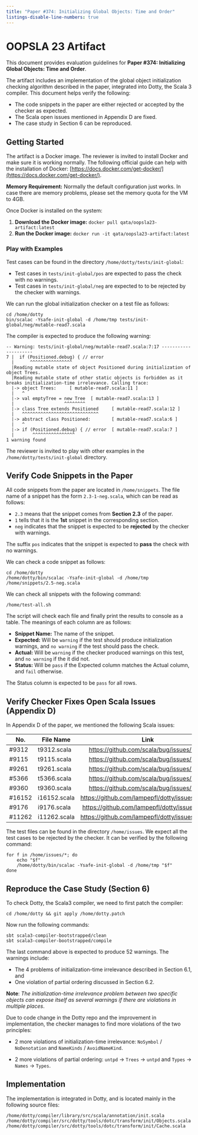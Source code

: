 ```yaml
---
title: "Paper #374: Initializing Global Objects: Time and Order"
listings-disable-line-numbers: true
---
```


# OOPSLA 23 Artifact

This document provides evaluation guidelines for **Paper #374: Initializing Global Objects: Time and Order**.

The artifact includes an implementation of the global object initialization checking algorithm described in the paper, integrated into Dotty, the Scala 3 compiler. This document helps verify the following:

- The code snippets in the paper are either rejected or accepted by the checker as expected.
- The Scala open issues mentioned in Appendix D are fixed.
- The case study in Section 6 can be reproduced.

## Getting Started

The artifact is a Docker image. The reviewer is invited to install Docker and make sure it is working normally. The following official guide can help with the installation of Docker: [https://docs.docker.com/get-docker/](https://docs.docker.com/get-docker/).

**Memory Requirement:** Normally the default configuration just works. In case there are memory problems, please set the memory quota for the VM to 4GB.

Once Docker is installed on the system:

1. **Download the Docker image:** `docker pull qata/oopsla23-artifact:latest`
2. **Run the Docker image:** `docker run -it qata/oopsla23-artifact:latest`

### Play with Examples

Test cases can be found in the directory `/home/dotty/tests/init-global`:

- Test cases in `tests/init-global/pos` are expected to pass the check with no warnings.
- Test cases in `tests/init-global/neg` are expected to to be rejected by the checker with warnings.

We can run the global initialization checker on a test file as follows:
```
cd /home/dotty
bin/scalac -Ysafe-init-global -d /home/tmp tests/init-global/neg/mutable-read7.scala
```

The compiler is expected to produce the following warning:
```
-- Warning: tests/init-global/neg/mutable-read7.scala:7:17 ---------------------
7 |  if (Positioned.debug) { // error
  |      ^^^^^^^^^^^^^^^^
  |Reading mutable state of object Positioned during initialization of object Trees.
  |Reading mutable state of other static objects is forbidden as it breaks initialization-time irrelevance. Calling trace:
  |-> object Trees:     [ mutable-read7.scala:11 ]
  |   ^
  |-> val emptyTree = new Tree  [ mutable-read7.scala:13 ]
  |                   ^^^^^^^^
  |-> class Tree extends Positioned     [ mutable-read7.scala:12 ]
  |   ^^^^^^^^^^^^^^^^^^^^^^^^^^^^^
  |-> abstract class Positioned:        [ mutable-read7.scala:6 ]
  |   ^
  |-> if (Positioned.debug) { // error  [ mutable-read7.scala:7 ]
  |       ^^^^^^^^^^^^^^^^
1 warning found
```

The reviewer is invited to play with other examples in the `/home/dotty/tests/init-global` directory.

## Verify Code Snippets in the Paper

All code snippets from the paper are located in `/home/snippets`.
The file name of a snippet has the form `2.3-1-neg.scala`, which can be read as follows:

- `2.3` means that the snippet comes from **Section 2.3** of the paper.
- `1` tells that it is the **1st** snippet in the corresponding section.
- `neg` indicates that the snippet is expected to be **rejected** by the checker with warnings.

The suffix `pos` indicates that the snippet is expected to **pass** the check with no warnings.

We can check a code snippet as follows:
```
cd /home/dotty
/home/dotty/bin/scalac -Ysafe-init-global -d /home/tmp /home/snippets/2.5-neg.scala
```

We can check all snippets with the following command:
```
/home/test-all.sh
```

The script will check each file and finally print the results to console as a table.
The meanings of each column are as follows:

- **Snippet Name:** The name of the snippet.
- **Expected:** Will be `warning` if the test should produce initialization warnings, and `no warning` if the test should pass the check.
- **Actual:** Will be `warning` if the checker produced warnings on this test, and `no warning` if the it did not.
- **Status:** Will be `pass` if the Expected column matches the Actual column, and `fail` otherwise.

The Status column is expected to be `pass` for all rows.

## Verify Checker Fixes Open Scala Issues (Appendix D)

In Appendix D of the paper, we mentioned the following Scala issues:

| No.    | File Name     | Link                                           |
| ------ | ------------- | :--------------------------------------------: |
| #9312  | t9312.scala   | https://github.com/scala/bug/issues/9312       |
| #9115  | t9115.scala   | https://github.com/scala/bug/issues/9115       |
| #9261  | t9261.scala   | https://github.com/scala/bug/issues/9261       |
| #5366  | t5366.scala   | https://github.com/scala/bug/issues/5366       |
| #9360  | t9360.scala   | https://github.com/scala/bug/issues/9360       |
| #16152 | i16152.scala  | https://github.com/lampepfl/dotty/issues/16152 |
| #9176  | i9176.scala   | https://github.com/lampepfl/dotty/issues/9176  |
| #11262 | i11262.scala  | https://github.com/lampepfl/dotty/issues/11262 |

The test files can be found in the directory `/home/issues`. We expect all the test
cases to be rejected by the checker. It can be verified by the following command:

``` shell
for f in /home/issues/*; do
    echo "$f"
    /home/dotty/bin/scalac -Ysafe-init-global -d /home/tmp "$f"
done
```

## Reproduce the Case Study (Section 6)

To check Dotty, the Scala3 compiler, we need to first patch the compiler:
```
cd /home/dotty && git apply /home/dotty.patch
```

Now run the following commands:

```
sbt scala3-compiler-bootstrapped/clean
sbt scala3-compiler-bootstrapped/compile
```

The last command above is expected to produce 52 warnings.
The warnings include:

- The 4 problems of initialization-time irrelevance described in Section 6.1, and
- One violation of partial ordering discussed in Section 6.2.

**Note**: _The initialization-time irrelevance problem between two specific objects can expose itself as several warnings if there are violations in multiple places_.

Due to code change in the Dotty repo and the improvement in implementation,
the checker manages to find more violations of the two principles:

- 2 more violations of initialization-time irrelevance: `NoSymbol` / `NoDenotation` and `NameKinds` / `AvoidNameKind`.

- 2 more violations of partial ordering: `untpd` -> `Trees` -> `untpd` and
  `Types` -> `Names` -> `Types`.

## Implementation

The implementation is integrated in Dotty, and is located mainly in the following source files:

```
/home/dotty/compiler/library/src/scala/annotation/init.scala
/home/dotty/compiler/src/dotty/tools/dotc/transform/init/Objects.scala
/home/dotty/compiler/src/dotty/tools/dotc/transform/init/Cache.scala
```
